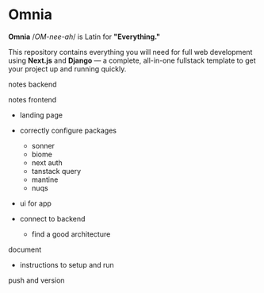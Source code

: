 # Omnia

**Omnia** /_OM-nee-ah_/ is Latin for **"Everything."**

This repository contains everything you will need for full web development using **Next.js** and **Django** — a complete, all-in-one fullstack template to get your project up and running quickly.

notes backend

notes frontend

- landing page
- correctly configure packages

  - sonner
  - biome
  - next auth
  - tanstack query
  - mantine
  - nuqs

- ui for app
- connect to backend
  - find a good architecture

document

- instructions to setup and run

push and version
